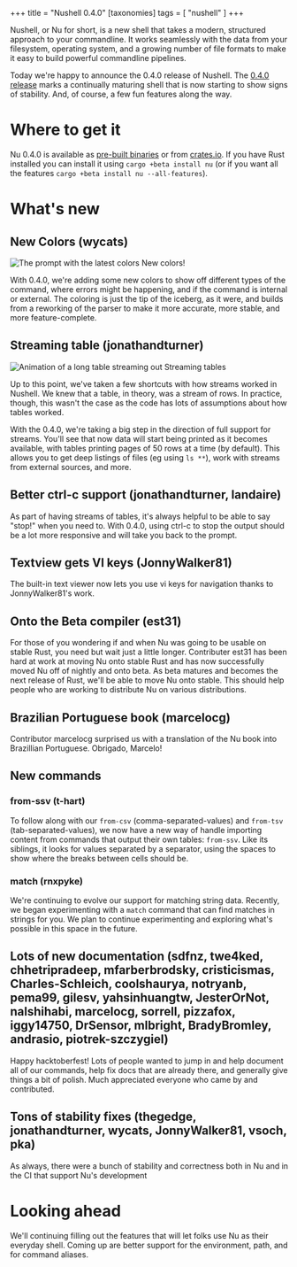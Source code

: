 +++
title = "Nushell 0.4.0"
[taxonomies]
tags = [ "nushell" ]
+++

Nushell, or Nu for short, is a new shell that takes a modern, structured approach to your commandline. It works seamlessly with the data from your filesystem, operating system, and a growing number of file formats to make it easy to build powerful commandline pipelines.

Today we're happy to announce the 0.4.0 release of Nushell.  The [0.4.0 release](https://github.com/nushell/nushell/releases/tag/0.4.0) marks a continually maturing shell that is now starting to show signs of stability.  And, of course, a few fun features along the way.

# Where to get it

Nu 0.4.0 is available as [pre-built binaries](https://github.com/nushell/nushell/releases/tag/0.4.0) or from [crates.io](https://crates.io/crates/nu). If you have Rust installed you can install it using `cargo +beta install nu` (or if you want all the features `cargo +beta install nu --all-features`).

# What's new

## New Colors (wycats)

![The prompt with the latest colors](http://jonathanturner.org/images/0_4_0_new_colors.png)
New colors!

With 0.4.0, we're adding some new colors to show off different types of the command, where errors might be happening, and if the command is internal or external. The coloring is just the tip of the iceberg, as it were, and builds from a reworking of the parser to make it more accurate, more stable, and more feature-complete.

## Streaming table (jonathandturner)

![Animation of a long table streaming out](http://jonathanturner.org/images/0_4_0_streaming_table.gif)
Streaming tables

Up to this point, we've taken a few shortcuts with how streams worked in Nushell.  We knew that a table, in theory, was a stream of rows. In practice, though, this wasn't the case as the code has lots of assumptions about how tables worked.

With the 0.4.0, we're taking a big step in the direction of full support for streams.  You'll see that now data will start being printed as it becomes available, with tables printing pages of 50 rows at a time (by default).  This allows you to get deep listings of files (eg using `ls **`), work with streams from external sources, and more.

## Better ctrl-c support (jonathandturner, landaire)

As part of having streams of tables, it's always helpful to be able to say "stop!" when you need to. With 0.4.0, using ctrl-c to stop the output should be a lot more responsive and will take you back to the prompt.

## Textview gets VI keys (JonnyWalker81)

The built-in text viewer now lets you use vi keys for navigation thanks to JonnyWalker81's work.

## Onto the Beta compiler (est31)

For those of you wondering if and when Nu was going to be usable on stable Rust, you need but wait just a little longer. Contributer est31 has been hard at work at moving Nu onto stable Rust and has now successfully moved Nu off of nightly and onto beta. As beta matures and becomes the next release of Rust, we'll be able to move Nu onto stable. This should help people who are working to distribute Nu on various distributions.

## Brazilian Portuguese book (marcelocg)

Contributor marcelocg surprised us with a translation of the Nu book into Brazillian Portuguese. Obrigado, Marcelo!

## New commands

### from-ssv (t-hart)

To follow along with our `from-csv` (comma-separated-values) and `from-tsv` (tab-separated-values), we now have a new way of handle importing content from commands that output their own tables: `from-ssv`.  Like its siblings, it looks for values separated by a separator, using the spaces to show where the breaks between cells should be.

### match (rnxpyke)

We're continuing to evolve our support for matching string data. Recently, we began experimenting with a `match` command that can find matches in strings for you. We plan to continue experimenting and exploring what's possible in this space in the future.

## Lots of new documentation (sdfnz, twe4ked, chhetripradeep, mfarberbrodsky, cristicismas, Charles-Schleich, coolshaurya, notryanb, pema99, gilesv, yahsinhuangtw, JesterOrNot, nalshihabi, marcelocg, sorrell, pizzafox, iggy14750, DrSensor, mlbright, BradyBromley, andrasio, piotrek-szczygiel)

Happy hacktoberfest!  Lots of people wanted to jump in and help document all of our commands, help fix docs that are already there, and generally give things a bit of polish. Much appreciated everyone who came by and contributed.

## Tons of stability fixes (thegedge, jonathandturner, wycats, JonnyWalker81, vsoch, pka)

As always, there were a bunch of stability and correctness both in Nu and in the CI that support Nu's development

# Looking ahead

We'll continuing filling out the features that will let folks use Nu as their everyday shell. Coming up are better support for the environment, path, and for command aliases.